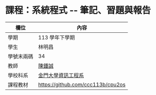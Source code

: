 # 課程：系統程式 -- 筆記、習題與報告

欄位 | 內容
-----|--------
學期 | 113 學年下學期
學生 |  林明昌
學號末兩碼 | 34
教師 | [陳鍾誠](https://www.nqu.edu.tw/educsie/index.php?act=blog&code=list&ids=4)
學校科系 | [金門大學資訊工程系](https://www.nqu.edu.tw/educsie/index.php)
課程教材 | https://github.com/ccc113b/cpu2os

